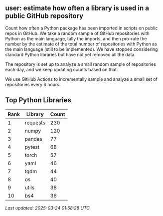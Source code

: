 ## user: estimate how often a library is used in a public GitHub repository

Count how often a Python package has been imported in scripts on public repos in GitHub. We take a random sample of GitHub repositories with Python as the main language, tally the imports, and then pro-rate the number by the estimate of the total number of repositories with Python as the main language (still to be implemented). We have stopped considering standard Python libraries but have not yet removed all the data.

The repository is set up to analyze a small random sample of repositories each day, and we keep updating counts based on that.


We use GitHub Actions to incrementally sample and analyze a small set of repositories every 6 hours.

## Top Python Libraries

| Rank | Library | Count |
|------|---------|-------|
| 1 | requests | 230 |
| 2 | numpy | 120 |
| 3 | pandas | 77 |
| 4 | pytest | 68 |
| 5 | torch | 57 |
| 6 | yaml | 46 |
| 7 | tqdm | 44 |
| 8 | os | 40 |
| 9 | utils | 38 |
| 10 | bs4 | 36 |

*Last updated: 2025-03-24 01:58:28 UTC*
